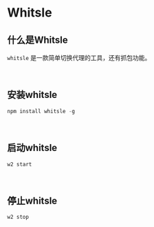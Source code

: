 # Whitsle


## 什么是Whitsle

`whitsle` 是一款简单切换代理的工具，还有抓包功能。


<br>

## 安装whitsle


```javascript
npm install whitsle -g
```

<br>

## 启动whitsle
```javascript
w2 start
```

<br>

## 停止whitsle

```javascript
w2 stop
```

<br>








